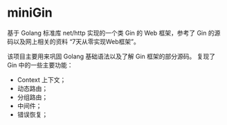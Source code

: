 # miniGin

基于 Golang 标准库 net/http 实现的一个类 Gin 的 Web 框架，参考了 Gin 的源码以及网上相关的资料 “7天从零实现Web框架”。

该项目主要用来巩固 Golang 基础语法以及了解 Gin 框架的部分源码。
复现了 Gin 中的一些主要功能：
+ Context 上下文；
+ 动态路由；
+ 分组路由；
+ 中间件；
+ 错误恢复； 
